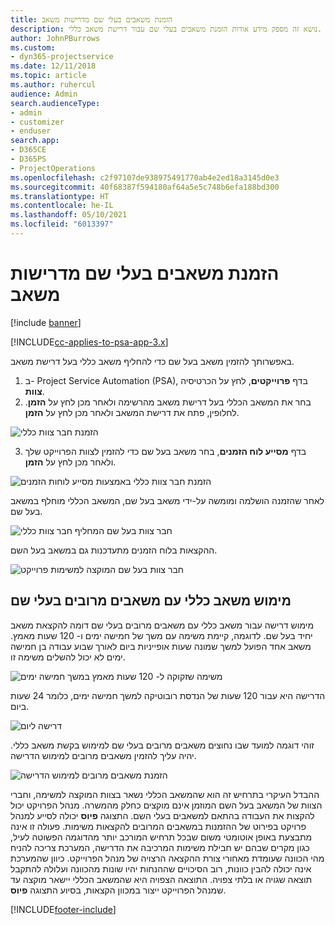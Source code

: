 ```yaml
---
title: הזמנת משאבים בעלי שם מדרישות משאב
description: נושא זה מספק מידע אודות הזמנת משאבים בעלי שם עבור דרישת משאב כללי.
author: JohnPBurrows
ms.custom:
- dyn365-projectservice
ms.date: 12/11/2018
ms.topic: article
ms.author: ruhercul
audience: Admin
search.audienceType:
- admin
- customizer
- enduser
search.app:
- D365CE
- D365PS
- ProjectOperations
ms.openlocfilehash: c2f97107de938975491770ab4e2ed18a3145d0e3
ms.sourcegitcommit: 40f68387f594180af64a5e5c748b6efa188bd300
ms.translationtype: HT
ms.contentlocale: he-IL
ms.lasthandoff: 05/10/2021
ms.locfileid: "6013397"
---
```

# <a name="book-named-resources-from-resource-requirements"></a>הזמנת משאבים בעלי שם מדרישות משאב

[!include [banner](../includes/psa-now-project-operations.md)]

[!INCLUDE[cc-applies-to-psa-app-3.x](../includes/cc-applies-to-psa-app-3x.md)]

באפשרותך להזמין משאב בעל שם כדי להחליף משאב כללי בעל דרישת משאב.

1. ב- Project Service Automation‏ (PSA), בדף **פרוייקטים**, לחץ על הכרטיסיה **צוות**.
2. בחר את המשאב הכללי בעל דרישת משאב מהרשימה ולאחר מכן לחץ על **הזמן**. לחלופין, פתח את דרישת המשאב ולאחר מכן לחץ על **הזמן**.


![הזמנת חבר צוות כללי](media/RM-how-to-14.png)


3. בדף **מסייע לוח הזמנים**, בחר משאב בעל שם כדי להזמין לצוות הפרוייקט שלך ולאחר מכן לחץ על **הזמן**.

![הזמנת חבר צוות כללי באמצעות מסייע לוחות הזמנים](media/RM-how-to-15.png)

לאחר שהזמנה הושלמה ומומשה על-ידי משאב בעל שם, המשאב הכללי מוחלף במשאב בעל שם.

![חבר צוות בעל שם המחליף חבר צוות כללי](media/RM-how-to-16.png)

ההקצאות בלוח הזמנים מתעדכנות גם במשאב בעל השם.

![חבר צוות בעל שם המוקצה למשימות פרוייקט](media/RM-how-to-17.png)

## <a name="fulfill-a-generic-resource-with-multiple-named-resources"></a>מימוש משאב כללי עם משאבים מרובים בעלי שם
מימוש דרישה עבור משאב כללי עם משאבים מרובים בעלי שם דומה להקצאת משאב יחיד בעל שם. לדוגמה, קיימת משימה עם משך של חמישה ימים ו- 120 שעות מאמץ. משאב אחד הפועל למשך שמונה שעות אופייניות ביום לאורך שבוע עבודה בן חמישה ימים לא יכול להשלים משימה זו. 

![משימה שזקוקה ל- 120 שעות מאמץ במשך חמישה ימים](media/RM-how-to-21.png)

הדרישה היא עבור 120 שעות של הנדסת רובוטיקה למשך חמישה ימים, כלומר 24 שעות ביום.

![דרישה ליום](media/RM-how-to-22.png)

זוהי דוגמה למועד שבו נחוצים משאבים מרובים בעלי שם למימוש בקשת משאב כללי. יהיה עליך להזמין משאבים מרובים למימוש הדרישה.

![הזמנת משאבים מרובים למימוש הדרישה](media/RM-how-to-23.png)

ההבדל העיקרי בתרחיש זה הוא שהמשאב הכללי נשאר בצוות המוקצה למשימה, וחברי הצוות של המשאב בעל השם המוזמן אינם מוקצים כחלק מהמשרה. מנהל הפרויקט יכול להקצות את העבודה בהתאם למשאבים בעלי השם. התצוגה **פיוס** יכולה לסייע למנהל פרויקט בפירוט של ההזמנות במשאבים המרובים להקצאות משימות. פעולה זו אינה מתבצעת באופן אוטומטי משום שבכל תרחיש המורכב יותר מהדוגמה הפשוטה לעיל, כגון מקרים שבהם יש חבילת משימות המרכיבה את הדרישה, המערכת צריכה להניח מהי הכוונה שעומדת מאחורי צורת ההקצאה הרצויה של מנהל הפרוייקט. כיוון שהמערכת אינה יכולה להבין כוונות, רוב הסיכויים שההנחות יהיו שונות מהכוונה ועלולה להתקבל תוצאה שגויה או בלתי צפויה. התוצאה הצפויה היא שהמשאב הכללי יישאר מוקצה עד שמנהל הפרוייקט ייצור במכוון הקצאות, בסיוע התצוגה **פיוס**.




[!INCLUDE[footer-include](../includes/footer-banner.md)]